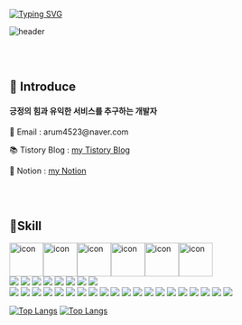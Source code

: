 
<a href="https://git.io/typing-svg"><img src="https://readme-typing-svg.herokuapp.com?font=Fira+Code&pause=1000&color=15485F&width=435&lines=%EC%95%88%EB%85%95%ED%95%98%EC%84%B8%EC%9A%94!%F0%9F%91%8B+arumPark%EC%9E%85%EB%8B%88%EB%8B%A4" alt="Typing SVG" /></a>

![header](https://capsule-render.vercel.app/api?type=soft&color=auto&height=200&section=header&text=PARK%10ARUM's%20GitHub&fontSize=50)


<br/><br/>

## 👏 Introduce

<h4>긍정의 힘과 유익한 서비스를 추구하는 개발자</h4>
<p>📧 Email  : arum4523@naver.com</p>
<p>📚 Tistory Blog : <a href="https://codingnewbie.tistory.com/" target="_blank">my Tistory Blog</a></p>
<p>📗 Notion : <a href="https://www.notion.so/99b8842aa02346ada265218310d30df3?pvs=4" target="_blank">my Notion</a></p>
      
<br/><br/>

## 🔧Skill 

<div style="display: flex; align-items: flex-start;"><img src="https://techstack-generator.vercel.app/js-icon.svg" alt="icon" width="60" height="60" /><img src="https://techstack-generator.vercel.app/react-icon.svg" alt="icon" width="60" height="60" /><img src="https://techstack-generator.vercel.app/redux-icon.svg" alt="icon" width="60" height="60" /><img src="https://techstack-generator.vercel.app/ts-icon.svg" alt="icon" width="60" height="60" /><img src="https://techstack-generator.vercel.app/restapi-icon.svg" alt="icon" width="60" height="60" /><img src="https://techstack-generator.vercel.app/mysql-icon.svg" alt="icon" width="60" height="60" /></div>

<span>
<!-- <p>Front-end</p>   -->
  <img src="https://img.shields.io/badge/html5-E34F26?style=for-the-badge&logo=html5&logoColor=white" />
  <img src="https://img.shields.io/badge/JavaScript-F7DF1E?style=for-the-badge&logo=JavaScript&logoColor=white"/>
  <img src="https://img.shields.io/badge/css-1572B6?style=for-the-badge&logo=css3&logoColor=white" />
  <img src="https://img.shields.io/badge/Bootstrap-7952B3?style=for-the-badge&logo=Bootstrap&logoColor=white" />
  <img src="https://img.shields.io/badge/React-61DAFB?style=for-the-badge&logo=React&logoColor=white" />
  <img src="https://img.shields.io/badge/Redux-764ABC?style=for-the-badge&logo=Redux&logoColor=white" />
  <img src="https://img.shields.io/badge/styled-components-DB7093?style=for-the-badge&logo=styled-components&logoColor=white" />
  <img src="https://img.shields.io/badge/TypeScript-3178C6?style=for-the-badge&logo=TypeScript&logoColor=white" />
       
</span>
    
    
<br>
           
<span>
<!-- <p>Back-end</p>   -->
  <img src="https://img.shields.io/badge/Node.js-339933?style=for-the-badge&logo=Node.js&logoColor=white" />
  <img src="https://img.shields.io/badge/Express-000000?style=for-the-badge&logo=Express&logoColor=white" />
  <img src="https://img.shields.io/badge/jQuery-0769AD?style=for-the-badge&logo=jQuery&logoColor=white" />
  <img src="https://img.shields.io/badge/Sequelize-52B0E7?style=for-the-badge&logo=Sequelize&logoColor=white" />
  <img src="https://img.shields.io/badge/MySQL-4479A1?style=for-the-badge&logo=MySQL&logoColor=white" />
  <img src="https://img.shields.io/badge/Java-007396?style=for-the-badge&logo=Java&logoColor=white" />
  <img src="https://img.shields.io/badge/Spring Boot-6DB33F?style=for-the-badge&logo=Spring Boot&logoColor=white" />
  <img src="https://img.shields.io/badge/Socket.io-000000?style=for-the-badge&logo=Socket.io&logoColor=white" />
  <img src="https://img.shields.io/badge/FileZilla-BF0000?style=for-the-badge&logo=FileZilla&logoColor=white" />
</span>
    
    

<!-- <p>Collaboration Tools</p>              -->
<span>         
   <img src="https://img.shields.io/badge/Slack-4A154B?style=for-the-badge&logo=Slack&logoColor=white" />
   <img src="https://img.shields.io/badge/Git-F05032?style=for-the-badge&logo=Git&logoColor=white" />
   <img src="https://img.shields.io/badge/Github-181717?style=for-the-badge&logo=Github&logoColor=white" />
   <img src="https://img.shields.io/badge/Notion-000000?style=for-the-badge&logo=Notion&logoColor=white" />
   <img src="https://img.shields.io/badge/Figma-F24E1E?style=for-the-badge&logo=Figma&logoColor=white" />
</span>
    
    

<!-- <p>Development Tools</p>              -->
<span>  
   <img src="https://img.shields.io/badge/Visual Studio Code-007ACC?style=for-the-badge&logo=Visual Studio Code&logoColor=white" />
   <img src="https://img.shields.io/badge/IntelliJ IDEA-000000?style=for-the-badge&logo=IntelliJ IDEA&logoColor=white" />
</span>
    

<!-- <p>Etc</p> -->
<span>         
   <img src="https://img.shields.io/badge/Adobe Photoshop-31A8FF?style=for-the-badge&logo=Adobe Photoshop&logoColor=white" />
   <img src="https://img.shields.io/badge/Adobe Illustrator-FF9A00?style=for-the-badge&logo=Adobe Illustrator&logoColor=white" />
   <img src="https://img.shields.io/badge/Adobe InDesign-FF3366?style=for-the-badge&logo=Adobe InDesign&logoColor=white" />
   <img src="https://img.shields.io/badge/Adobe Adobe Lightroom-31A8FF?style=for-the-badge&logo=Adobe Adobe Lightroom&logoColor=white" />
</span> 

[![Top Langs](https://github-readme-stats.vercel.app/api/top-langs/?username=AHRUMPARK&layout=compact)](https://github.com/AHRUMPARK/github-readme-stats)
[![Top Langs](https://github-readme-stats.vercel.app/api/top-langs/?username=AHRUMPARK)](https://github.com/AHRUMPARK/github-readme-stats)



<!-- ![Footer](https://capsule-render.vercel.app/api?type=waving&color=auto&height=150&section=footer) -->
